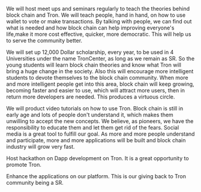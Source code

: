 We will host meet ups and seminars regularly to teach the theories behind block chain  and Tron.
We will teach people, hand in hand, on how to use wallet to vote or  make transactions.
By talking with people, we can find out what is needed and how block chain can help improving everyone's life,make it more cost effective, quicker, more democratic. This will help us to serve the community better.

We will set up 12,000 Dollar scholarship, every year,  to be used in 4 Universities under the name TronCenter,  as long as we remain as SR.  So the young students will learn block chain theories and know what Tron will bring a huge change in the society. Also this will encourage more intelligent students to devote themselves to the block chain community. When more and more intelligent people get into this area, block chain will keep growing, becoming faster and easier to use, which will attract more users, then in return  more developers are needed. This produces a virtuous circle. 
 
We will product video tutorials on how to use Tron. Block chain is still in early age and lots of people don't understand it, which makes them unwilling to accept the new concepts. 
We believe, as pioneers, we have the responsibility to educate them and let them get rid of the fears. Social media is a great tool to fulfill our goal. As more and more people understand and participate,
more and more applications will be built and block chain industry will grow very fast.
 
Host hackathon on Dapp development on Tron. It is a great opportunity  to promote Tron.

Enhance the applications on our platform. This is our giving back to Tron community being a SR.
